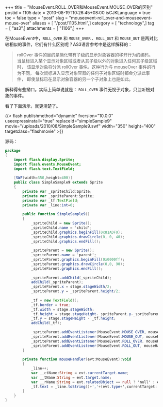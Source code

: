 +++
title = "MouseEvent.ROLL_OVER和MouseEvent.MOUSE_OVER的区别"
postid = 1105
date = 2010-08-19T10:26:45+08:00
isCJKLanguage = true
toc = false
type = "post"
slug = "mouseevent-roll_over-and-mouseevent-mouse-over"
aliases = [ "/post/1105.html",]
category = [ "technology",]
tag = [ "as3",]
attachments = [ "1106",]
+++


在MouseEvent中，`ROLL_OVER` 和 `MOUSE_OVER` 、`ROLL_OUT` 和 `MOUSE_OUT` 是两对比较相似的事件，它们有什么区别呢？AS3语言参考中是这样解释的：

> rollOver 事件的目的是简化带有子级的显示对象容器的移开行为的编码。
> 当鼠标进入某个显示对象区域或者从其子级以外的对象进入任何其子级区域时，
> 该显示对象将分派 rollOver 事件。这种行为与 mouseOver 事件的行为不同，
> 每次鼠标进入显示对象容器的任何子对象区域时都会分派此事件，
> 即使鼠标已在显示对象容器的另一个子对象上也是如此。

解释得有些拗口，实际上简单说就是： `ROLL_OVER` 事件无视子对象，只监听根对象的事件。

看了下面演示，就更清楚了。<!--more-->

{{< flash publishmethod="dynamic" fversion="10.0.0" useexpressinstall="true" replaceId="simpleSample9" movie="/uploads/2010/08/SimpleSample9.swf" width="350" height="400" targetclass="flashmovie" >}}

源码：

``` actionscript
package
{
    import flash.display.Sprite;
    import flash.events.MouseEvent;
    import flash.text.TextField;
    
    [SWF(width=350,height=400)]
    public class SimpleSample9 extends Sprite
    {
        private var _spriteChild:Sprite;
        private var _spriteParent:Sprite;
        private var _tf:TextField;
        private var _line:int=0;
        
        public function SimpleSample9()
        {
            _spriteChild = new Sprite();
            _spriteChild.name = 'child';
            _spriteChild.graphics.beginFill(0x81ADF0);
            _spriteChild.graphics.drawCircle(0, 0, 40);
            _spriteChild.graphics.endFill();
            
            _spriteParent = new Sprite();
            _spriteParent.name = 'parent';
            _spriteParent.graphics.beginFill(0x0000ff);
            _spriteParent.graphics.drawCircle(0,0, 90);
            _spriteParent.graphics.endFill();
            
            _spriteParent.addChild(_spriteChild);
            addChild(_spriteParent);
            _spriteParent.x = stage.stageWidth/2;
            _spriteParent.y = _spriteParent.height/2;
            
            _tf = new TextField();
            _tf.border = true;
            _tf.width = stage.stageWidth;
            _tf.height = stage.stageHeight-_spriteParent.y-_spriteParent.height/2;
            _tf.y = stage.stageHeight - _tf.height;
            addChild(_tf);
            
            _spriteParent.addEventListener(MouseEvent.MOUSE_OVER, mouseHandler);
            _spriteParent.addEventListener(MouseEvent.MOUSE_OUT, mouseHandler);
            _spriteParent.addEventListener(MouseEvent.ROLL_OVER, mouseHandler);
            _spriteParent.addEventListener(MouseEvent.ROLL_OUT, mouseHandler);  
        }
        
        private function mouseHandler(evt:MouseEvent):void
        {
            _line++;
            var __ctName:String = evt.currentTarget.name;
            var __tName:String = evt.target.name;
            var __rName:String = evt.relatedObject == null ? 'null' : evt.relatedObject.name;
            _tf.text = _line.toString()+','+(evt.type+',currentTarget:'+__ctName+',target:'+__tName+',relatedObject:'+__rName+'\n') + _tf.text;
        }
    }
}
```
